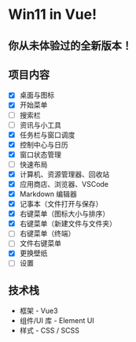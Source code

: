 # Win11 in Vue!

## 你从未体验过的全新版本！

## 项目内容

- [x] 桌面与图标
- [x] 开始菜单
- [ ] 搜索栏
- [ ] 资讯与小工具
- [x] 任务栏与窗口调度
- [x] 控制中心与日历
- [x] 窗口状态管理
- [ ] 快速布局
- [x] 计算机、资源管理器、回收站
- [x] 应用商店、浏览器、VSCode
- [x] Markdown 编辑器
- [x] 记事本（文件打开与保存）
- [x] 右键菜单（图标大小与排序）
- [x] 右键菜单（新建文件与文件夹）
- [ ] 右键菜单（终端）
- [ ] 文件右键菜单
- [x] 更换壁纸
- [ ] 设置

## 技术栈

- 框架 - Vue3
- 组件/UI 库 - Element UI
- 样式 - CSS / SCSS
